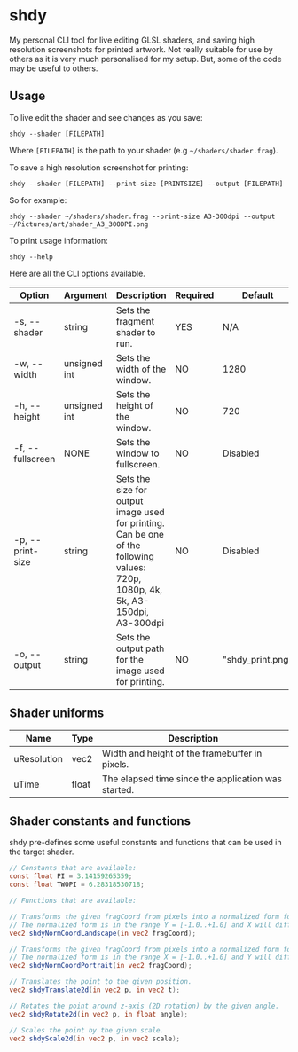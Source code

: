 # shdy

My personal CLI tool for live editing GLSL shaders, and saving high resolution screenshots for printed artwork.
Not really suitable for use by others as it is very much personalised for my setup. But, some of the code may be useful
to others.

## Usage

To live edit the shader and see changes as you save:

```shell
shdy --shader [FILEPATH]
```

Where `[FILEPATH]` is the path to your shader (e.g `~/shaders/shader.frag`).

To save a high resolution screenshot for printing:

```shell
shdy --shader [FILEPATH] --print-size [PRINTSIZE] --output [FILEPATH]
```

So for example:

```shell
shdy --shader ~/shaders/shader.frag --print-size A3-300dpi --output ~/Pictures/art/shader_A3_300DPI.png
```

To print usage information:

```shell
shdy --help
```

Here are all the CLI options available.

| Option           | Argument      | Description                                                                                                                      | Required | Default          |
|------------------|---------------|----------------------------------------------------------------------------------------------------------------------------------|----------|------------------|
| -s, --shader     | string        | Sets the fragment shader to run.                                                                                                 | YES      | N/A              |
| -w, --width      | unsigned int  | Sets the width of the window.                                                                                                    | NO       | 1280             |
| -h, --height     | unsigned int  | Sets the height of the window.                                                                                                   | NO       | 720              |
| -f, --fullscreen | NONE          | Sets the window to fullscreen.                                                                                                   | NO       | Disabled         |
| -p, --print-size | string        | Sets the size for output image used for printing. Can be one of the following values: 720p, 1080p, 4k, 5k, A3-150dpi, A3-300dpi  | NO       | Disabled         |
| -o, --output     | string        | Sets the output path for the image used for printing.                                                                            | NO       | "shdy_print.png" |

## Shader uniforms

| Name        | Type  | Description                                         |
|-------------|-------|-----------------------------------------------------|
| uResolution | vec2 | Width and height of the framebuffer in pixels.      |
| uTime       | float | The elapsed time since the application was started. |


## Shader constants and functions

shdy pre-defines some useful constants and functions that can be used in the target shader.

```glsl
// Constants that are available:
const float PI = 3.14159265359;
const float TWOPI = 6.28318530718;

// Functions that are available:

// Transforms the given fragCoord from pixels into a normalized form for a landscape orientation.
// The normalized form is in the range Y = [-1.0..+1.0] and X will differ based on the width.
vec2 shdyNormCoordLandscape(in vec2 fragCoord);

// Transforms the given fragCoord from pixels into a normalized form for a portrait orientation.
// The normalized form is in the range X = [-1.0..+1.0] and Y will differ based on the height.
vec2 shdyNormCoordPortrait(in vec2 fragCoord);

// Translates the point to the given position.
vec2 shdyTranslate2d(in vec2 p, in vec2 t);

// Rotates the point around z-axis (2D rotation) by the given angle.
vec2 shdyRotate2d(in vec2 p, in float angle);

// Scales the point by the given scale.
vec2 shdyScale2d(in vec2 p, in vec2 scale);
```